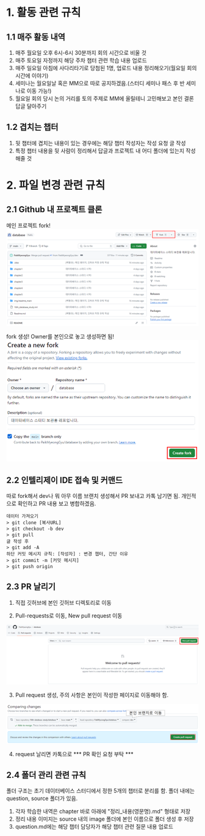 # 1. 활동 관련 규칙
## 1.1 매주 활동 내역
1. 매주 월요일 오후 6시-6시 30분까지 회의 시간으로 비울 것
2. 매주 토요일 자정까지 해당 주차 챕터 관련 학습 내용 업로드
3. 매주 일요일 아침에 사다리타기로 당첨된 1명, 업로드 내용 정리해오기(월요일 회의 시간에 이야기)
4. 세미나는 월요일날 혹은 MM으로 따로 공지하겠음.(스터디 세미나 패스 후 반 세미나로 이동 가능!)
5. 월요일 회의 당시 논의 거리를 토의 주제로 MM에 올릴테니 고민해보고 본인 결론 답글 달아주기

## 1.2 겹치는 챕터
1. 뒷 챕터에 겹치는 내용이 있는 경우에는 해당 챕터 작성자는 작성 요청 글 작성
2. 특정 챕터 내용을 뒷 사람이 정리해서 답글과 프로젝트 내 어디 폴더에 있는지 작성해줄 것

# 2. 파일 변경 관련 규칙
## 2.1 Github 내 프로젝트 클론

메인 프로젝트 fork!
![img.png](img/readme_main/clone_image.png)

fork 생성! Owner를 본인으로 놓고 생성하면 됨!
![img.png](img/readme_main/fork_image.png)

## 2.2 인텔리제이 IDE 접속 및 커맨드

따로 fork해서 dev나 뭐 아무 이름 브랜치 생성해서 PR 보내고 카톡 남기면 됨. 개인적으로 확인하고 PR 내용 보고 병합하겠음.
```shell
데이터 가져오기
> git clone [복사URL]
> git checkout -b dev
> git pull
글 작성 후
> git add -A
하단 커밋 메시지 규칙: [작성자] : 변경 챕터, 간단 이유
> git commit -m [커밋 메시지]
> git push origin
```

## 2.3 PR 날리기

1. 직접 깃허브에 본인 깃허브 디렉토리로 이동

2. Pull-requests로 이동, New pull request 이동

![img.png](img/readme_main/pull_request_image.png)

3. Pull request 생성, 주의 사항은 본인이 작성한 페이지로 이동해야 함.

![img_1.png](img/readme_main/pull_request.png)

4. request 날리면 카톡으로 *** PR 확인 요청 부탁 ***

## 2.4 폴더 관리 관련 규칙
폴더 구조는 초기 데이터베이스 스터디에서 정한 5개의 챕터로 분리를 함. 
폴더 내에는 question, source 폴더가 있음.

1. 각자 학습한 내역은 chapter 바로 아래에 "정리_내용(영문명).md" 형태로 저장
2. 정리 내용 이미지는 source 내의 image 폴더에 본인 이름으로 폴더 생성 후 저장
3. question.md에는 해당 챕터 담당자가 해당 챕터 관련 질문 내용 업로드